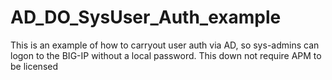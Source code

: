 # AD_DO_SysUser_Auth_example
This is an example of how to carryout user auth via AD, so sys-admins can logon to the BIG-IP without a local password. This down not require APM to be licensed
